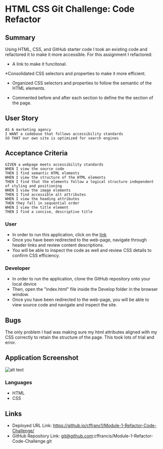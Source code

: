 # HTML CSS Git Challenge: Code Refactor

## Summary

Using HTML, CSS, and GitHub starter code I took an existing code and refactored it to make it more accessible. For this assignment I refactored:

* A link to make it funcitonal.

*Consolidated CSS selectors and properties to make it more efficient.

* Organized CSS selectors and properties to follow the semantic of the HTML elements.

* Commented before and after each section to define the the section of the page.

## User Story

```
AS A marketing agency
I WANT a codebase that follows accessibility standards
SO THAT our own site is optimized for search engines
```

## Acceptance Criteria

```
GIVEN a webpage meets accessibility standards
WHEN I view the source code
THEN I find semantic HTML elements
WHEN I view the structure of the HTML elements
THEN I find that the elements follow a logical structure independent of styling and positioning
WHEN I view the image elements
THEN I find accessible alt attributes
WHEN I view the heading attributes
THEN they fall in sequential order
WHEN I view the title element
THEN I find a concise, descriptive title
```

### User
* In order to run this application, click on the [link](https://github.io/cffranc1/Module-1-Refactor-Code-Challenge/)
* Once you have been redirected to the web-page, navigate through header links and review content descriptions.
* You will be able to inspect the code as well and review CSS details to confirm CSS efficiency.

### Developer
* In order to run the application, clone the GitHub repository onto your local device
* Then, open the "index.html" file inside the Develop folder in the browser window.
* Once you have been redirected to the web-page, you will be able to view source code and navigate and inspect the site.

## Bugs

The only problem I had was making sure my html attributes aligned with my CSS correctly to retain the structure of the page. This took lots of trial and error.

## Application Screenshot

![alt text](./Develop/assets/images/screenshot_2022-11-10_035156.jpg "Horiseon Refactor Code Screenshot")

### Languages
* HTML
* CSS

## Links

* Deployed URL Link: https://github.io/cffranc1/Module-1-Refactor-Code-Challenge/
* GitHub Repository Link: git@github.com:cffrancis/Module-1-Refactor-Code-Challenge.git

